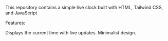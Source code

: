 This repository contains a simple live clock built with HTML, Tailwind CSS, and JavaScript

Features:

Displays the current time with live updates.
Minimalist design.
